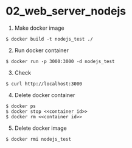 # 02_web_server_nodejs
1. Make docker image
```
$ docker build -t nodejs_test ./
```

2. Run docker container

```
$ docker run -p 3000:3000 -d nodejs_test
```

3. Check

```
$ curl http://localhost:3000
```
 
4. Delete docker container
```
$ docker ps
$ docker stop <<container id>>
$ docker rm <<container id>>
```

5. Delete docker image
```
$ docker rmi nodejs_test
```
